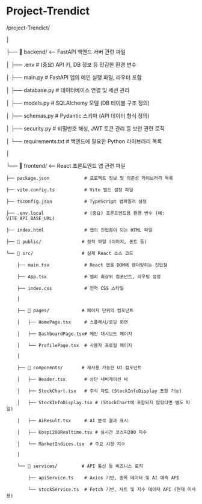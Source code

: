 # Project-Trendict

/project-Trendict/

│

├── 📂 backend/                  <-- FastAPI 백엔드 서버 관련 파일

│   ├── .env                     # (중요) API 키, DB 정보 등 민감한 환경 변수

│   ├── main.py                  # FastAPI 앱의 메인 실행 파일, 라우터 포함

│   ├── database.py              # 데이터베이스 연결 및 세션 관리

│   ├── models.py                # SQLAlchemy 모델 (DB 테이블 구조 정의)

│   ├── schemas.py               # Pydantic 스키마 (API 데이터 형식 정의)

│   ├── security.py              # 비밀번호 해싱, JWT 토큰 관리 등 보안 관련 로직

│   └── requirements.txt         # 백엔드에 필요한 Python 라이브러리 목록

│

└── 📂 frontend/                 <-- React 프론트엔드 앱 관련 파일

    ├── package.json             # 프로젝트 정보 및 의존성 라이브러리 목록
    
    ├── vite.config.ts           # Vite 빌드 설정 파일
    
    ├── tsconfig.json            # TypeScript 컴파일러 설정
    
    ├── .env.local               # (중요) 프론트엔드용 환경 변수 (예: VITE_API_BASE_URL)
    
    ├── index.html               # 앱의 진입점이 되는 HTML 파일
    
    ├── 📂 public/               # 정적 파일 (이미지, 폰트 등)
    
    └── 📂 src/                  # 실제 React 소스 코드
    
        ├── main.tsx             # React 앱을 DOM에 렌더링하는 진입점
        
        ├── App.tsx              # 앱의 최상위 컴포넌트, 라우팅 설정
        
        ├── index.css            # 전역 CSS 스타일
        
        │
        
        ├── 📂 pages/            # 페이지 단위의 컴포넌트
        
        │   ├── HomePage.tsx     # 스플래시/로딩 화면
        
        │   ├── DashboardPage.tsx# 메인 대시보드 페이지
        
        │   └── ProfilePage.tsx  # 사용자 프로필 페이지
        
        │
        
        ├── 📂 components/       # 재사용 가능한 UI 컴포넌트
        
        │   ├── Header.tsx       # 상단 내비게이션 바
        
        │   ├── StockChart.tsx   # 주식 차트 (StockInfoDisplay 포함 가능)
        
        │   ├── StockInfoDisplay.tsx # (StockChart에 포함되지 않았다면 별도 파일)
        
        │   ├── AiResult.tsx     # AI 분석 결과 표시
        
        │   ├── Kospi200Realtime.tsx # 실시간 코스피200 지수
        
        │   └── MarketIndices.tsx  # 주요 시장 지수
        
        │
        
        └── 📂 services/         # API 통신 등 비즈니스 로직
        
            ├── apiService.ts    # Axios 기반, 종목 데이터 및 AI 예측 API
            
            └── stockService.ts  # Fetch 기반, 차트 및 지수 데이터 API (현재 미사용)
